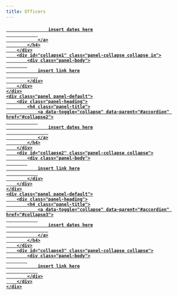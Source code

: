 ```yaml
---
title: Officers
---
```


<style>
img {
    float: left;
    margin-right: 20px;
    width: 200px;
    align-self: center;
}
.row {
  display: flex; /* equal height of the children */
  margin: 10px 10px 30px 10px;
}

.col {

}
</style>

<div class="panel-group" id="accordion">
    <div class="panel panel-default">
        <div class="panel-heading">
            <h4 class="panel-title">
                <a data-toggle="collapse" data-parent="#accordion" href="#collapse1">
                
                    insert dates here
                
                </a>
            </h4>
        </div>
        <div id="collapse1" class="panel-collapse collapse in">
            <div class="panel-body">
            
                insert link here
                
            </div>
        </div>
    </div>
    <div class="panel panel-default">
        <div class="panel-heading">
            <h4 class="panel-title">
                <a data-toggle="collapse" data-parent="#accordion" href="#collapse2">
                
                    insert dates here
                    
                </a>
            </h4>
        </div>
        <div id="collapse2" class="panel-collapse collapse">
            <div class="panel-body">
            
                insert link here
                
            </div>
        </div>
    </div>
    <div class="panel panel-default">
        <div class="panel-heading">
            <h4 class="panel-title">
                <a data-toggle="collapse" data-parent="#accordion" href="#collapse3">
                
                    insert dates here
                    
                </a>
            </h4>
        </div>
        <div id="collapse3" class="panel-collapse collapse">
            <div class="panel-body">
            
                insert link here
                
            </div>
        </div>
    </div>
</div>

